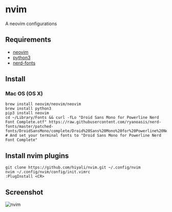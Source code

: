 # nvim
A neovim configurations

## Requirements
* [neovim](https://github.com/neovim/neovim/wiki/Installing-Neovim)
* [python3](https://www.python.org/)
* [nerd-fonts](https://github.com/ryanoasis/nerd-fonts#font-installation)

## Install
### Mac OS (OS X)
```shell
brew install neovim/neovim/neovim
brew install python3
pip3 install neovim
cd ~/Library/Fonts && curl -fLo "Droid Sans Mono for Powerline Nerd Font Complete.otf" https://raw.githubusercontent.com/ryanoasis/nerd-fonts/master/patched-fonts/DroidSansMono/complete/Droid%20Sans%20Mono%20for%20Powerline%20Nerd%20Font%20Complete.otf
# And set your terminal fonts to "Droid Sans Mono for Powerline Nerd Font Complete"
```

## Install nvim plugins
```shell
git clone https://github.com/hiyali/nvim.git ~/.config/nvim
nvim ~/.config/nvim/config/init.vimrc
:PlugInstall <CR>
```

## Screenshot
![nvim](https://raw.githubusercontent.com/hiyali/nvim/master/assets/images/screenshot-7.png "nvim")
